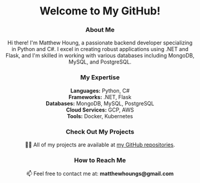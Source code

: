 <h1 align="center">Welcome to My GitHub!</h1>

<h3 align="center">About Me</h3>

<p align="center">Hi there! I'm Matthew Houng, a passionate backend developer specializing in Python and C#. I excel in creating robust applications using .NET and Flask, and I'm skilled in working with various databases including MongoDB, MySQL, and PostgreSQL.</p>

<h3 align="center">My Expertise</h3>

<p align="center">
  <strong>Languages:</strong> Python, C#<br>
  <strong>Frameworks:</strong> .NET, Flask<br>
  <strong>Databases:</strong> MongoDB, MySQL, PostgreSQL<br>
  <strong>Cloud Services:</strong> GCP, AWS<br>
  <strong>Tools:</strong> Docker, Kubernetes
</p>

<h3 align="center">Check Out My Projects</h3>

<p align="center">👨‍💻 All of my projects are available at <a href="https://github.com/matthewhoung?tab=repositories">my GitHub repositories</a>.</p>

<h3 align="center">How to Reach Me</h3>

<p align="center">📫 Feel free to contact me at: <strong>matthewhoungs@gmail.com</strong></p>
